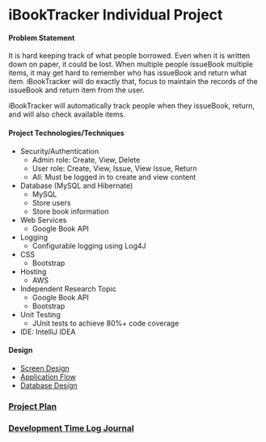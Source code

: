 
# iBookTracker Individual Project

#### Problem Statement

It is hard keeping track of what people borrowed. Even when it is written down on paper, it could be lost. When multiple people issueBook
multiple items, it may get hard to remember who has issueBook and return what item. iBookTracker will do exactly that, focus to 
maintain the records of the issueBook and return item from the user.

iBookTracker will automatically track people when they issueBook, return, and will also check available items.
 
#### Project Technologies/Techniques

* Security/Authentication
    * Admin role: Create, View, Delete
    * User role: Create, View, Issue, View Issue, Return
    * All: Must be logged in to create and view content
* Database (MySQL and Hibernate)
    * MySQL
    * Store users
    * Store book information
* Web Services
    * Google Book API
* Logging 
    * Configurable logging using Log4J
* CSS
    * Bootstrap
* Hosting
    * AWS
* Independent Research Topic
    * Google Book API
    * Bootstrap
* Unit Testing 
    * JUnit tests to achieve 80%+ code coverage
* IDE: IntelliJ IDEA


#### Design

* [Screen Design](ScreenDesign.md)
* [Application Flow](DesignDocuments/ApplicationFlow.md)
* [Database Design](DesignDocuments/DatabaseDesign.png)

### [Project Plan](ProjectPlan.md)
### [Development Time Log Journal](TimeLog.md)
